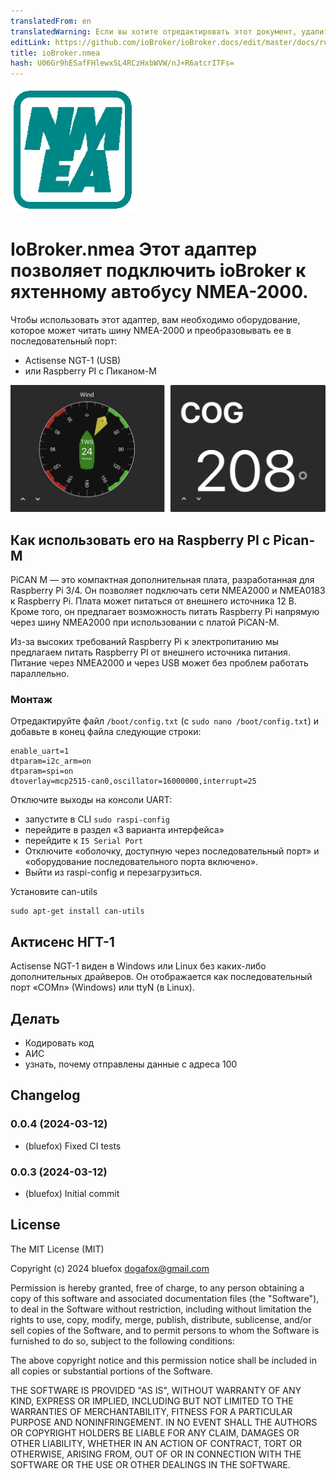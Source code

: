 ```yaml
---
translatedFrom: en
translatedWarning: Если вы хотите отредактировать этот документ, удалите поле «translationFrom», в противном случае этот документ будет снова автоматически переведен
editLink: https://github.com/ioBroker/ioBroker.docs/edit/master/docs/ru/adapterref/iobroker.nmea/README.md
title: ioBroker.nmea
hash: U06Gr9hESafFHlewxSL4RCzHxbWVW/nJ+R6atcrITFs=
---
```

![Логотип](../../../en/adapterref/iobroker.nmea/admin/nmea.png)

# IoBroker.nmea Этот адаптер позволяет подключить ioBroker к яхтенному автобусу NMEA-2000.
Чтобы использовать этот адаптер, вам необходимо оборудование, которое может читать шину NMEA-2000 и преобразовывать ее в последовательный порт:

- Actisense NGT-1 (USB)
- или Raspberry PI с Пиканом-М

![Виджеты](../../../en/adapterref/iobroker.nmea/img/widgetExamples.png)

## Как использовать его на Raspberry PI с Pican-M
PiCAN M — это компактная дополнительная плата, разработанная для Raspberry Pi 3/4.
Он позволяет подключать сети NMEA2000 и NMEA0183 к Raspberry Pi.
Плата может питаться от внешнего источника 12 В.
Кроме того, он предлагает возможность питать Raspberry Pi напрямую через шину NMEA2000 при использовании с платой PiCAN-M.

Из-за высоких требований Raspberry Pi к электропитанию мы предлагаем питать Raspberry PI от внешнего источника питания.
Питание через NMEA2000 и через USB может без проблем работать параллельно.

### Монтаж
Отредактируйте файл `/boot/config.txt` (с `sudo nano /boot/config.txt`) и добавьте в конец файла следующие строки:

```
enable_uart=1
dtparam=i2c_arm=on
dtparam=spi=on
dtoverlay=mcp2515-can0,oscillator=16000000,interrupt=25
```

Отключите выходы на консоли UART:

- запустите в CLI `sudo raspi-config`
- перейдите в раздел «3 варианта интерфейса»
- перейдите к `I5 Serial Port`
- Отключите «оболочку, доступную через последовательный порт» и «оборудование последовательного порта включено».
- Выйти из raspi-config и перезагрузиться.

Установите can-utils

```
sudo apt-get install can-utils
```

## Актисенс НГТ-1
Actisense NGT-1 виден в Windows или Linux без каких-либо дополнительных драйверов. Он отображается как последовательный порт «COMn» (Windows) или ttyN (в Linux).

## Делать
- Кодировать код
- АИС
- узнать, почему отправлены данные с адреса 100

<!--

### **РАБОТА В ПРОГРЕССЕ** -->

## Changelog
### 0.0.4 (2024-03-12)
* (bluefox) Fixed CI tests

### 0.0.3 (2024-03-12)
* (bluefox) Initial commit

## License
The MIT License (MIT)

Copyright (c) 2024 bluefox <dogafox@gmail.com>

Permission is hereby granted, free of charge, to any person obtaining a copy
of this software and associated documentation files (the "Software"), to deal
in the Software without restriction, including without limitation the rights
to use, copy, modify, merge, publish, distribute, sublicense, and/or sell
copies of the Software, and to permit persons to whom the Software is
furnished to do so, subject to the following conditions:

The above copyright notice and this permission notice shall be included in
all copies or substantial portions of the Software.

THE SOFTWARE IS PROVIDED "AS IS", WITHOUT WARRANTY OF ANY KIND, EXPRESS OR
IMPLIED, INCLUDING BUT NOT LIMITED TO THE WARRANTIES OF MERCHANTABILITY,
FITNESS FOR A PARTICULAR PURPOSE AND NONINFRINGEMENT. IN NO EVENT SHALL THE
AUTHORS OR COPYRIGHT HOLDERS BE LIABLE FOR ANY CLAIM, DAMAGES OR OTHER
LIABILITY, WHETHER IN AN ACTION OF CONTRACT, TORT OR OTHERWISE, ARISING FROM,
OUT OF OR IN CONNECTION WITH THE SOFTWARE OR THE USE OR OTHER DEALINGS IN
THE SOFTWARE.